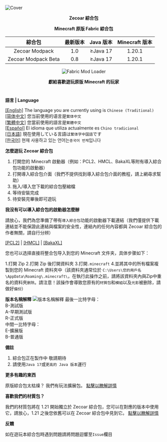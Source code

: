 ![Cover](https://github.com/ZfIxV/Zecoar-Modpack/blob/main/Zecoar%20Modpack%20-%20Header.png)
<div align="center">
  
**Zecoar 綜合包**
                                  
**Minecraft 原版 Fabric 綜合包**

| 綜合包 | 最新版本 | Java 版本 | Minecraft 版本 |
| :-: | :-: | :-: | :-: |
| Zecoar Modpack | 1.0 | ≥Java 17 | 1.20.1 |
| Zecoar Modpack Beta | 0.8 | ≥Java 17 | 1.20.1 |
<p>
    <img src="https://img.shields.io/badge/Mod%20Loader-Fabric-dbd0b4?style=flat" alt="Fabric Mod Loader" />
</p>

</div>

<div align="center">

**獻給喜歡遊玩原版 Minecraft 的玩家**
  
</div>

#               

**語言 | Language**

[[English]](https://github.com/ZfIxV/Zecoar-Modpack/tree/main/README.md)   The language you are currently using is `Chinese (Traditional)`         
[[简体中文]](https://github.com/ZfIxV/Zecoar-Modpack/tree/main/README-SC.md)   您当前使用的语言是`繁体中文`         
[[繁體中文]](https://github.com/ZfIxV/Zecoar-Modpack/tree/main/README-TC.md)   您當前使用的語言是`繁體中文`         
[[Español]](https://github.com/ZfIxV/Zecoar-Modpack/tree/main/README-ES.md)   El idioma que utiliza actualmente es `Chino tradicional`        
[[日本語]](https://github.com/ZfIxV/Zecoar-Modpack/tree/main/README-JP.md)   現在使用している言語は`繁体字中国語`です        
[[한국어]](https://github.com/ZfIxV/Zecoar-Modpack/tree/main/README-KO.md)   현재 사용하고 있는 언어는`중국어 번체`입니다         

**怎麼遊玩 Zecoar 綜合包**

1. 打開您的 Minecraft 啟動器（例如：PCL2、HMCL、BakaXL等附有導入綜合包功能的啟動器）
2. 打開導入綜合包介面（我們不提供找到導入綜合包介面的教程，請上網尋求幫助）
3. 拖入/導入您下載的綜合包壓縮檔
4. 等待安裝完成
5. 待安裝完畢後即可遊玩

**我沒有可以導入綜合包的啟動器怎麼辦**

請放心，我們為您準備了帶有`導入綜合包`功能的啟動器下載連結（我們僅提供下載連結並不能保證此連結與檔案的安全性，連結內的任何內容都與 Zecoar 綜合包的作者無關，請自行分辨）

[[PCL2]](https://ltcat.lanzoum.com/iEzke1kmuyyh) | [[HMCL]](https://url94.ctfile.com/f/tempdir-BWcFMVxtDWdUYAVlAztXMQUqVm8BNgk-XDRYOlQzVWoCalRjVXoAaQI3VzAJMFEzAzgFMVVlXGtfNw) | [[BakaXL]](https://www.bakaxl.com/)

您也可以选择直接将整合包导入到您的 Minecraft 文件夹，具体步骤如下：

1.打開 Zip
2.打開 Zip 後打開資料夾
3.打開`.minecraft`
4.並將其中的所有檔案複製到您的 Minecraft 資料夾中（該資料夾通常位於 `C:\Users\您的用戶名\AppData\Roaming\.minecraft\`，在執行此操作之前，請將該資料夾內與Zip中重名的資料夾`删除`。請注意！該操作會導致您原有的`材質包`和`模組`以及`光影`被删除，請做好`備份`）

**版本名稱解釋**
![版本名稱解釋](https://github.com/ZfIxV/Zecoar-Modpack/blob/main/TC.png)
最後一比特字母：                   
B-測試版                        
A-早期測試版                      
R-正式版                    
中間一比特字母：                   
E-擴展版                 
B-普通版                    

**備註**

1. <span id=“ref2”>綜合包正在製作中 敬請期待</span>
2. <span id=“ref2”>請使用`Java 17`或`更高的 Java 版本`運行</span>

**更多有趣的東西**

原版綜合包太枯燥？ 我們有玩法擴展包。 [點擊以瞭解詳情](https://github.com/ZfIxV/Zecoar-Modpack/tree/main/overrides/mods-ex/README-TC.md)

**喜歡我們的材質包？**

我們的材質包將在 1.21 開始獨立於 Zecoar 綜合包，您可以在對應的版本中使用它，請放心，1.21 之後您依舊可以在 Zecoar 綜合包中見到它。 [點擊以瞭解詳情](https://github.com/ZfIxV/Zarba-Respack/tree/main/README-TC.md)

**反饋**

如在遊玩本綜合包時遇到問題請將問題迴響至`Issue`欄目
